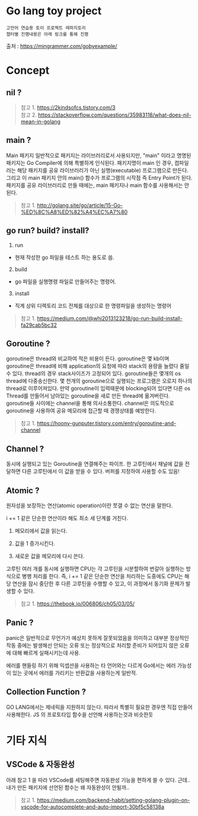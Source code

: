 # Go lang toy project

```
고언어 연습용 토이 프로젝트 레파지토리
챕터별 진행내용은 아래 링크를 통해 진행
```

출처 : <https://mingrammer.com/gobyexample/>

# Concept

## nil ?

> 참고 1. <https://2kindsofcs.tistory.com/3>  
> 참고 2. <https://stackoverflow.com/questions/35983118/what-does-nil-mean-in-golang>

## main ?

Main 패키지
일반적으로 패키지는 라이브러리로서 사용되지만, "main" 이라고 명명된 패키지는 Go Compiler에 의해 특별하게 인식된다. 패키지명이 main 인 경우, 컴파일러는 해당 패키지를 공유 라이브러리가 아닌 실행(executable) 프로그램으로 만든다. 그리고 이 main 패키지 안의 main() 함수가 프로그램의 시작점 즉 Entry Point가 된다. 패키지를 공유 라이브러리로 만들 때에는, main 패키지나 main 함수를 사용해서는 안된다.

> 참고 1. <http://golang.site/go/article/15-Go-%ED%8C%A8%ED%82%A4%EC%A7%80>

## go run? build? install?

1. run

- 현재 작성한 go 파일을 테스트 하는 용도로 씀.

2. build

- go 파일을 실행명령 파일로 만들어주는 명령어.

3. install

- 직계 상위 디렉토리 코드 전체를 대상으로 한 명령파일을 생성하는 명령어

> 참고 1. <https://medium.com/@whj2013123218/go-run-build-install-fa29cab5bc32>

## Goroutine ?

goroutine은 thread와 비교하여 적은 비용이 든다.
goroutine은 몇 kb이며 goroutine은 thread에 비해 application의 요청에 따라 stack의 용량을 늘렸다 줄일 수 있다.
thread의 경우 stack사이즈가 고정되어 있다.
goroutine들은 몇개의 os thread에 다중송신한다.
몇 천개의 goroutine으로 실행되는 프로그램은 오로지 하나의 thread로 이루어져있다.
만약 goroutine이 입력때문에 blocking되어 있다면 다른 os Thread를 만들어서 남아있는 goroutine을 새로 만든 thread에 옮겨버린다.
goroutine들 사이에는 channel을 통해 의사소통한다.
channel은 의도적으로 goroutine을 사용하여 공유 메모리에 접근할 때 경쟁상태를 예방한다.

> 참고 1. <https://hoony-gunputer.tistory.com/entry/goroutine-and-channel>

## Channel ?

동시에 실행되고 있는 Goroutine을 연결해주는 파이프.
한 고루틴에서 채널에 값을 전달하면 다른 고루틴에서 이 값을 받을 수 있다.
버퍼를 지정하여 사용할 수도 있음!

## Atomic ?

원자성을 보장하는 연산(atomic operation)이란 쪼갤 수 없는 연산을 말한다.

i += 1 같은 단순한 연산이라 해도 최소 세 단계를 거친다.

1. 메모리에서 값을 읽는다.

2. 값을 1 증가시킨다.

3. 새로운 값을 메모리에 다시 쓴다.

고루틴 여러 개를 동시에 실행하면 CPU는 각 고루틴을 시분할하여 번갈아 실행하는 방식으로 병행 처리를 한다. 즉, i += 1 같은 단순한 연산을 처리하는 도중에도 CPU는 해당 연산을 잠시 중단한 후 다른 고루틴을 수행할 수 있고, 이 과정에서 동기화 문제가 발생할 수 있다.

> 참고 1. <https://thebook.io/006806/ch05/03/05/>

## Panic ?

panic은 일반적으로 무언가가 예상치 못하게 잘못되었음을 의미하고
대부분 정상적인 작동 중에는 발생해선 안되는 오류 또는 정상적으로 처리할 준비가 되어있지 않은 오류에 대해 빠르게 실패시키는데 사용.

에러를 핸들링 하기 위해 익셉션을 사용하는 타 언어와는 다르게 Go에서는 에러 가능성이 있는 곳에서 에러를 가리키는 반환값을 사용하는게 일반적.

## Collection Function ?

GO LANG에서는 제네릭을 지원하지 않는다.
따라서 특별히 필요한 경우엔 직접 만들어 사용해한다.
JS 의 프로토타입 함수을 선언해 사용하는것과 비슷한듯

# 기타 지식

## VSCode & 자동완성

아래 참고 1 을 따라 VSCode를 세팅해주면 자동완성 기능을 편하게 쓸 수 있다.
근데.. 내가 만든 패키지에 선언된 함수는 왜 자동완성이 안될까..

> 참고 1. <https://medium.com/backend-habit/setting-golang-plugin-on-vscode-for-autocomplete-and-auto-import-30bf5c58138a>
